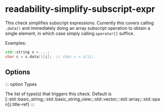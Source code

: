 # readability-simplify-subscript-expr

This check simplifies subscript expressions. Currently this covers
calling `.data()` and immediately doing an array subscript operation to
obtain a single element, in which case simply calling `operator[]`
suffice.

Examples:

```c++
std::string s = ...;
char c = s.data()[i];  // char c = s[i];
```

## Options

::: option
Types

The list of type(s) that triggers this check. Default is
[::std::basic_string;::std::basic_string_view;::std::vector;::std::array;::std::span]{.title-ref}
:::
